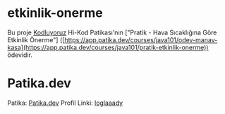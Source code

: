# etkinlik-onerme


Bu proje [Kodluyoruz](https://www.kodluyoruz.org) Hi-Kod Patikası'nın ["Pratik - Hava Sıcaklığına Göre Etkinlik Önerme"] ([https://app.patika.dev/courses/java101/odev-manav-kasa](https://app.patika.dev/courses/java101/pratik-etkinlik-onerme)) ödevidir.

# Patika.dev
Patika: [Patika.dev](https://www.patika.dev/tr)
Profil Linki: [loglaaady](https://app.patika.dev/loglaaady)
